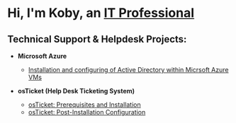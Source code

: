 <h1>Hi, I'm Koby, an <a href="www.linkedin.com/in/koby-noble-aa1917140">IT Professional</a>

<h2> Technical Support & Helpdesk Projects:</h2>

- <b>Microsoft Azure</b>
  - [Installation and configuring of Active Directory within Micrsoft Azure VMs](https://github.com/koby-nob/kobynoble/edit/main/Active%20Direcotory)
  
- <b>osTicket (Help Desk Ticketing System)</b>
  - [osTicket: Prerequisites and Installation](https://github.com/koby-nob/kobynoble.git/osticket-prereqs)
  - [osTicket: Post-Installation Configuration](https://github.com/koby-nob/kobynoble.git/postinstall-config)

